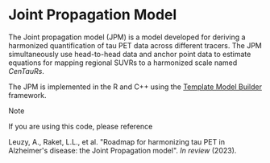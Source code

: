 # Joint Propagation Model
The Joint propagation model (JPM) is a model developed for deriving a harmonized quantification of tau PET data across different tracers. The JPM simultaneously use head-to-head data and anchor point data to estimate equations for mapping regional SUVRs to a harmonized scale named *CenTauRs*. 

The JPM is implemented in the R and C++ using the [Template Model Builder](https://kaskr.github.io/adcomp/_book/Introduction.html) framework.

> [!NOTE]
> If you are using this code, please reference
> 
> Leuzy, A., Raket, L.L., et al. "Roadmap for harmonizing tau PET in Alzheimer's disease: the Joint Propagation model". *In review* (2023).
